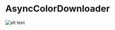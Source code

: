 # AsyncColorDownloader

![alt text](https://thumbs.gfycat.com/DeliciousVacantIberianbarbel-size_restricted.gif)
